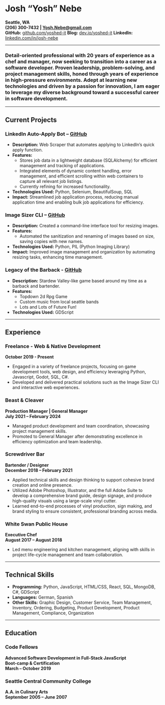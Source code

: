 # Josh “Yosh” Nebe
**Seattle, WA**  
**(206) 300-7432 | Yosh.Nebe@gmail.com**  
**GitHub:** [github.com/yoshed-it](https://github.com/yoshed-it)
**Blog:** [dev.io/yoshed-it](https://dev.to/yoshed-it)
**LinkedIn:** [linkedin.com/in/josh-nebe](https://www.linkedin.com/in/josh-nebe)

---

### Detail-oriented professional with 20 years of experience as a chef and manager, now seeking to transition into a career as a software developer. Proven leadership, problem-solving, and project management skills, honed through years of experience in high-pressure environments. Adept at learning new technologies and driven by a passion for innovation, I am eager to leverage my diverse background toward a successful career in software development.

---

## Current Projects

### LinkedIn Auto-Apply Bot – [GitHub](https://github.com/yoshed-it/linkedin_app_bot)
- **Description:** Web Scraper that automates applying to LinkedIn’s quick apply function.  
- **Features:**  
  - Stores job data in a lightweight database (SQLAlchemy) for efficient management and tracking of applications.  
  - Integrated elements of dynamic content handling, error management, and efficient scrolling within web containers to capture all relevant job listings.  
  - Currently refining for increased functionality.  
- **Technologies Used:** Python, Selenium, BeautifulSoup, SQL  
- **Impact:** Streamlined job application process, reducing manual application time and enabling bulk job applications for efficiency.

### Image Sizer CLI – [GitHub](https://github.com/yoshed-it/image_sizer)
- **Description:** Created a command-line interface tool for resizing images.  
- **Features:**  
  - Automated the sanitization and renaming of images based on size, saving copies with new names.  
- **Technologies Used:** Python, PIL (Python Imaging Library)  
- **Impact:** Improved image management and organization by automating resizing tasks, enhancing time management.

### Legacy of the Barback - [GitHub](https://github.com/yoshed-it/unnamed_bar_game)
- **Description:** Stardew Valley-like game based around my time as a barback and bartender.  
- **Features:**  
  - Topdown 2d Rpg Game  
  - Custom music from local seattle bands  
  - Lots and Lots of Future Fun! 
- **Technologies Used:** GDScript  

---

## Experience

### Freelance - Web & Native Development  
**October 2019 - Present**  
- Engaged in a variety of freelance projects, focusing on game development tools, web design, and efficiency leveraging Python, Javascript, Godot, SQL, C#.  
- Developed and delivered practical solutions such as the Image Sizer CLI and interactive web experiences.

### Beast & Cleaver  
**Production Manager | General Manager**  
**July 2021 – February 2024**  
- Managed product development and team coordination, showcasing project management skills.  
- Promoted to General Manager after demonstrating excellence in efficiency optimization and team leadership.

### Screwdriver Bar  
**Bartender / Designer**  
**December 2018 – February 2021**  
- Applied technical skills and design thinking to support cohesive brand creation and online presence.  
- Utilized Adobe Photoshop, Illustrator, and the full Adobe Suite to develop a comprehensive brand guide, design signage, and produce high-quality visuals using a large-scale vinyl cutter.  
- Learned end-to-end processes of vinyl production, sign making, and brand styling to ensure consistent, professional branding across media.

### White Swan Public House  
**Executive Chef**  
**August 2017 – August 2018**  
- Led menu engineering and kitchen management, aligning with skills in project life-cycle management and team collaboration.

---

## Technical Skills
- **Programming:** Python, JavaScript, HTML/CSS, React, SQL, MongoDB, C#, GDScript  
- **Languages:** German, Spanish  
- **Other Skills:** Graphic Design, Customer Service, Team Management, Inventory, Ordering, Budgeting, Product Development, Product Management, Compliance, Organization  

---

## Education

### Code Fellows  
**Advanced Software Development in Full-Stack JavaScript**  
**Boot-camp & Certification**  
**March – October 2019**

### Seattle Central Community College  
**A.A. in Culinary Arts**  
**September 2005 – June 2007**
